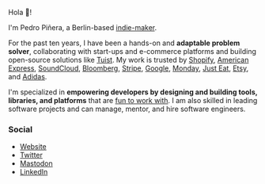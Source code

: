 Hola 👋!

I'm Pedro Piñera, a Berlin-based [indie-maker](https://www.whatisanindiemaker.com).

For the past ten years, I have been a hands-on and **adaptable problem solver**, collaborating with start-ups and e-commerce platforms and building open-source solutions like [Tuist](https://github.com/tuist).
My work is trusted by [Shopify](https://shopify.com/), [American Express](https://americanexpress.com/), [SoundCloud](https://soundcloud.com/), [Bloomberg](https://shopify.com/), [Stripe](https://stripe.com/), [Google](https://google.com/), [Monday](https://monday.com/), [Just Eat](https://justeat.com/), [Etsy](https://etsy.com/), and [Adidas](https://adidas.com/).

I'm specialized in **empowering developers by designing and building tools, libraries, and platforms** that are [fun to work with](https://basecamp.com/gettingreal/10.2-optimize-for-happiness). I am also skilled in leading software projects and can manage, mentor, and hire software engineers.

### Social

- [Website](https://pepicrft.me)
- [Twitter](https://twitter.com/pepicrft)
- [Mastodon](https://mastodon.social/@pepicrft)
- [LinkedIn](https://www.linkedin.com/in/pedro-piñera-buendia-9765a9125/)
